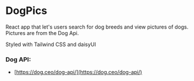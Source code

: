 # DogPics

React app that let's users search for dog breeds and view pictures of dogs. Pictures are from the Dog Api.

Styled with Tailwind CSS and daisyUI

### Dog API:

- [https://dog.ceo/dog-api/](https://dog.ceo/dog-api/)

